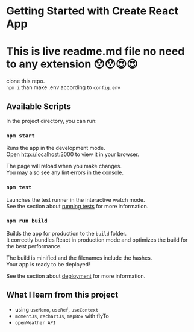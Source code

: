 # Getting Started with Create React App

# This is live readme.md file no need to any extension 😯😯😍😍

clone this repo.\
`npm i` than make .env according to `config.env` 

## Available Scripts

In the project directory, you can run:

### `npm start`

Runs the app in the development mode.\
Open [http://localhost:3000](http://localhost:3000) to view it in your browser.

The page will reload when you make changes.\
You may also see any lint errors in the console.

### `npm test`

Launches the test runner in the interactive watch mode.\
See the section about [running tests](https://facebook.github.io/create-react-app/docs/running-tests) for more information.

### `npm run build`

Builds the app for production to the `build` folder.\
It correctly bundles React in production mode and optimizes the build for the best performance.

The build is minified and the filenames include the hashes.\
Your app is ready to be deployed!

See the section about [deployment](https://facebook.github.io/create-react-app/docs/deployment) for more information.

## What I learn from this project
- using `useMemo`, `useRef`, `useContext`
- `momentJs`, `rechartJs`, `mapBox` with flyTo
- `openWeather API`